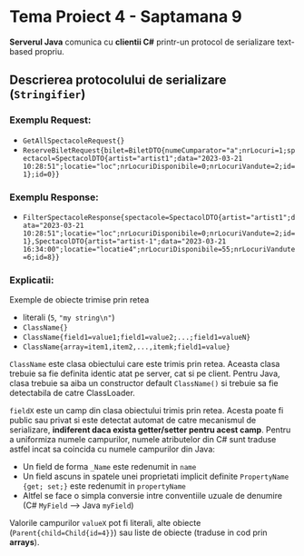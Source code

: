 # Tema Proiect 4 - Saptamana 9

**Serverul Java** comunica cu **clientii C#** printr-un protocol de serializare text-based propriu.

## Descrierea protocolului de serializare (`Stringifier`)

### Exemplu Request:

- `GetAllSpectacoleRequest{}`
- `ReserveBiletRequest{bilet=BiletDTO{numeCumparator="a";nrLocuri=1;spectacol=SpectacolDTO{artist="artist1";data="2023-03-21 10:28:51";locatie="loc";nrLocuriDisponibile=0;nrLocuriVandute=2;id=1};id=0}}`

### Exemplu Response:

- `FilterSpectacoleResponse{spectacole=SpectacolDTO{artist="artist1";data="2023-03-21 10:28:51";locatie="loc";nrLocuriDisponibile=0;nrLocuriVandute=2;id=1},SpectacolDTO{artist="artist-1";data="2023-03-21 16:34:00";locatie="locatie4";nrLocuriDisponibile=55;nrLocuriVandute=6;id=8}}`

### Explicatii:

Exemple de obiecte trimise prin retea
- literali (`5`, `"my string\n"`)
- `ClassName{}`
- `ClassName{field1=value1;field1=value2;...;field1=valueN}`
- `ClassName{array=item1,item2,...,itemk;field1=value}`

`ClassName` este clasa obiectului care este trimis prin retea. Aceasta clasa trebuie sa fie definita identic atat pe server, cat si pe client.
Pentru Java, clasa trebuie sa aiba un constructor default `ClassName()` si trebuie sa fie detectabila de catre ClassLoader.

`fieldX` este un camp din clasa obiectului trimis prin retea. Acesta poate fi public sau privat si este detectat automat de catre mecanismul de serializare, __indiferent daca exista getter/setter pentru acest camp__. Pentru a uniformiza numele campurilor, numele atributelor din C# sunt traduse astfel incat sa coincida cu numele campurilor din Java:
- Un field de forma `_Name` este redenumit in `name`
- Un field ascuns in spatele unei proprietati implicit definite `PropertyName {get; set;}` este redenumit in `propertyName`
- Altfel se face o simpla conversie intre conventiile uzuale de denumire (C# `MyField` --> Java `myField`)

Valorile campurilor `valueX` pot fi literali, alte obiecte (`Parent{child=Child{id=4}}`) sau liste de obiecte (traduse in cod prin __arrays__).